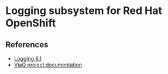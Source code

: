 # Logging subsystem for Red Hat OpenShift

## References

* [Logging 6.1](https://docs.openshift.com/container-platform/4.17/observability/logging/logging-6.1/log6x-about-6.1.html)
* [ViaQ project documentation](https://viaq.github.io/documentation/)
